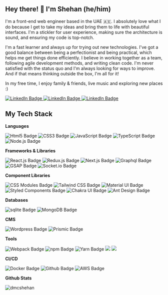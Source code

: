 ## Hey there! 👋 I'm Shehan (he/him)

<p>I'm a front-end web engineer based in the UAE 🇦🇪. I absolutely love what I do because I get to take my ideas and bring them to life with beautiful interfaces. I'm a stickler for user experience, making sure the architecture is sound, and ensuring my code is top-notch.</p>

<p>I'm a fast learner and always up for trying out new technologies. I've got a good balance between being a perfectionist and being practical, which helps me get things done efficiently. I believe in working together as a team, following agile development methods, and writing clean code. I'm never satisfied with the status quo and I'm always looking for ways to improve. And if that means thinking outside the box, I'm all for it!</p>

In my free time, I enjoy family & friends, live music and exploring new places :)


<a href="https://www.linkedin.com/in/dmcshehan" target="_blank">
    <img src="https://img.shields.io/badge/Connect With me-blue?style=for-the-badge&logo=linkedin&logoColor=white" alt="LinkedIn Badge"/>
</a>
<a href="mailto:dmcshehan@outlook.com">
    <img src="https://img.shields.io/badge/Send Me an Email-EA4335?style=for-the-badge&logo=gmail&logoColor=white" alt="LinkedIn Badge"/>
</a>
<a href="https://www.dmcshehan.com/" target="_blank">
    <img src="https://img.shields.io/badge/My portfolio-black?style=for-the-badge" alt="LinkedIn Badge"/>
</a>
  
## My Tech Stack 

 **Languages**

<img src="https://img.shields.io/badge/Html-E34F26?style=for-the-badge&logo=html5&logoColor=white" alt="Html5 Badge"/> <img src="https://img.shields.io/badge/css-1572B6?style=for-the-badge&logo=css3&logoColor=white" alt="CSS3 Badge"/> <img src="https://img.shields.io/badge/javascript-F7DF1E?style=for-the-badge&logo=javascript&logoColor=black" alt="JavaScript Badge"/> <img src="https://img.shields.io/badge/typescript-3178C6?style=for-the-badge&logo=typescript&logoColor=white" alt="TypeScript Badge"/> <img src="https://img.shields.io/badge/node.js-339933?style=for-the-badge&logo=node.js&logoColor=white" alt="Node.js Badge"/>

**Frameworks & Libraries**

<img src="https://img.shields.io/badge/react.js-61DAFB?style=for-the-badge&logo=react&logoColor=white" alt="React.js Badge"/> <img src="https://img.shields.io/badge/redux.js-764ABC?style=for-the-badge&logo=redux&logoColor=white" alt="Redux.js Badge"/> <img src="https://img.shields.io/badge/next.js-000000?style=for-the-badge&logo=next.js&logoColor=white" alt="Next.js Badge"/> <img src="https://img.shields.io/badge/graphql-E10098?style=for-the-badge&logo=graphql&logoColor=white" alt="Graphql Badge"/> <img src="https://img.shields.io/badge/GSAP-88CE02?style=for-the-badge&logo=greensock&logoColor=black" alt="GSAP Badge"/> <img src="https://img.shields.io/badge/socket.io-61DAFB?style=for-the-badge&logo=socket.io&logoColor=white" alt="Socket.io Badge"/>

**Component Libraries**

<img src="https://img.shields.io/badge/CSS Modules-000000?style=for-the-badge&logo=cssmodules&logoColor=white" alt="CSS Modules Badge"/> <img src="https://img.shields.io/badge/Tailwind CSS-06B6D4?style=for-the-badge&logo=tailwindcss&logoColor=white" alt="Tailwind CSS Badge"/> <img src="https://img.shields.io/badge/mui-007FFF?style=for-the-badge&logo=mui&logoColor=white" alt="Material UI Badge"/> <img src="https://img.shields.io/badge/styled components-DB7093?style=for-the-badge&logo=styledcomponents&logoColor=white" alt="Styled Components Badge"/>
<img src="https://img.shields.io/badge/chakra ui-319795?style=for-the-badge&logo=chakraui&logoColor=white" alt="Chakra UI Badge"/> <img src="https://img.shields.io/badge/Ant Design-0170FE?style=for-the-badge&logo=antdesign&logoColor=white" alt="Ant Design Badge"/>

**Databases**

<img src="https://img.shields.io/badge/sqlite-003B57?style=for-the-badge&logo=sqlite&logoColor=white" alt="sqlite Badge"/> <img src="https://img.shields.io/badge/mongo db-47A248?style=for-the-badge&logo=mongodb&logoColor=white" alt="MongoDB Badge"/>

**CMS**

<img src="https://img.shields.io/badge/wordpress-21759B?style=for-the-badge&logo=wordpress&logoColor=white" alt="Wordpress Badge"/> <img src="https://img.shields.io/badge/prismic-5163BA?style=for-the-badge&logo=prismic&logoColor=white" alt="Prismic Badge"/>

**Tools**

<img src="https://img.shields.io/badge/webpack-8DD6F9?style=for-the-badge&logo=webpack&logoColor=white" alt="Webpack Badge"/> <img src="https://img.shields.io/badge/npm-CB3837?style=for-the-badge&logo=npm&logoColor=white" alt="npm Badge"/> <img src="https://img.shields.io/badge/yarn-2C8EBB?style=for-the-badge&logo=webpack&logoColor=white" alt="Yarn Badge"/> <img src="https://img.shields.io/badge/Cypress-17202C?style=for-the-badge&logo=cypress&logoColor=white"> <img src="https://img.shields.io/badge/jest-C21325?style=for-the-badge&logo=jest&logoColor=white">

**CI/CD**

<img src="https://img.shields.io/badge/docker-2496ED?style=for-the-badge&logo=docker&logoColor=white" alt="Docker Badge"/> <img src="https://img.shields.io/badge/github-181717?style=for-the-badge&logo=github&logoColor=white" alt="Github Badge"/> <img src="https://img.shields.io/badge/AWS-FF9900?style=for-the-badge&logo=amazon-aws&logoColor=white" alt="AWS Badge"/>


**Github Stats**

<img src="https://github-readme-stats.vercel.app/api?username=dmcshehan&show_icons=true" alt="dmcshehan" />


